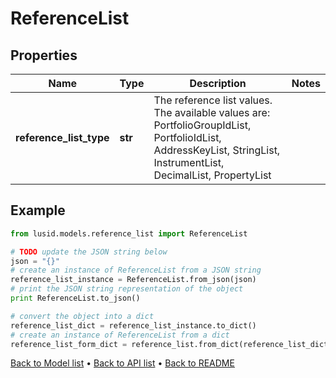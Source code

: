# ReferenceList


## Properties
Name | Type | Description | Notes
------------ | ------------- | ------------- | -------------
**reference_list_type** | **str** | The reference list values. The available values are: PortfolioGroupIdList, PortfolioIdList, AddressKeyList, StringList, InstrumentList, DecimalList, PropertyList | 

## Example

```python
from lusid.models.reference_list import ReferenceList

# TODO update the JSON string below
json = "{}"
# create an instance of ReferenceList from a JSON string
reference_list_instance = ReferenceList.from_json(json)
# print the JSON string representation of the object
print ReferenceList.to_json()

# convert the object into a dict
reference_list_dict = reference_list_instance.to_dict()
# create an instance of ReferenceList from a dict
reference_list_form_dict = reference_list.from_dict(reference_list_dict)
```
[Back to Model list](../README.md#documentation-for-models) &#8226; [Back to API list](../README.md#documentation-for-api-endpoints) &#8226; [Back to README](../README.md)


